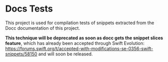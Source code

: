 # Docs Tests

This project is used for compilation tests of snippets extracted from the Docc documentation of this project.

**This technique will be deprecated as soon as docc gets the snippet slices feature**, which has already been accepted through Swift Evolution: https://forums.swift.org/t/accepted-with-modifications-se-0356-swift-snippets/58150 and will soon be released. 
